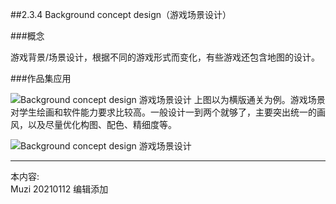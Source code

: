 ##2.3.4 Background concept design（游戏场景设计）

###概念

游戏背景/场景设计，根据不同的游戏形式而变化，有些游戏还包含地图的设计。


###作品集应用

![Background concept design 游戏场景设计](http://kitpic.makebi.net/2021/ixd_38.jpg)
 上图以为横版通关为例。游戏场景对学生绘画和软件能力要求比较高。一般设计一到两个就够了，主要突出统一的画风，以及尽量优化构图、配色、精细度等。


![Background concept design 游戏场景设计](http://kitpic.makebi.net/2021/ixd_39.jpg)







---
本内容:  
Muzi 20210112 编辑添加

